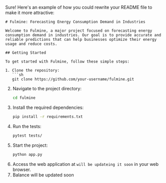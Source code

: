 Sure! Here's an example of how you could rewrite your README file to make it more attractive:

```
# Fulmine: Forecasting Energy Consumption Demand in Industries

Welcome to Fulmine, a major project focused on forecasting energy consumption demand in industries. Our goal is to provide accurate and reliable predictions that can help businesses optimize their energy usage and reduce costs.

## Getting Started

To get started with Fulmine, follow these simple steps:

1. Clone the repository:
   ```sh
   git clone https://github.com/your-username/fulmine.git
   ```
2. Navigate to the project directory:
   ```sh
   cd fulmine
   ```
3. Install the required dependencies:
   ```sh
   pip install -r requirements.txt
   ```
4. Run the tests:
   ```sh
   pytest tests/
   ```
5. Start the project:
   ```sh
   python app.py
   ```
6. Access the web application at `will be updateing it soon` in your web browser.
7. Balance will be updated soon 



